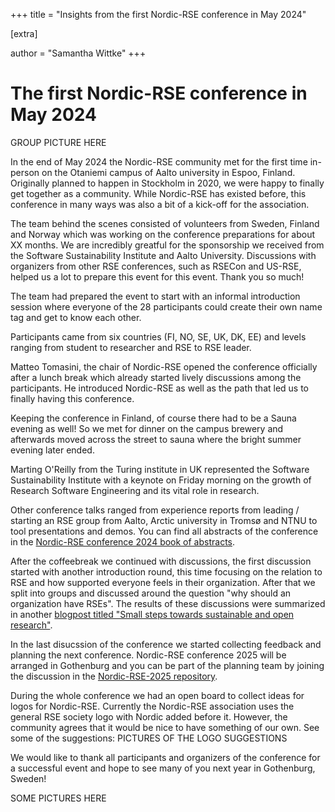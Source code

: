 +++
title = "Insights from the first Nordic-RSE conference in May 2024"

[extra]

author = "Samantha Wittke"
+++

# The first Nordic-RSE conference in May 2024


GROUP PICTURE HERE

In the end of May 2024 the Nordic-RSE community met for the first time in-person on the Otaniemi campus of Aalto university in Espoo, Finland. Originally planned to happen in Stockholm in 2020, we were happy to finally get together as a community. While Nordic-RSE has existed before, this conference in many ways was also a bit of a kick-off for the association.

The team behind the scenes consisted of volunteers from Sweden, Finland and Norway which was working on the conference preparations for about XX months. We are incredibly greatful for the sponsorship we received from the Software Sustainability Institute and Aalto University. Discussions with organizers from other RSE conferences, such as RSECon and US-RSE, helped us a lot to prepare this event for this event. Thank you so much!

The team had prepared the event to start with an informal introduction session where everyone of the 28 participants could create their own name tag and get to know each other. 

Participants came from six countries (FI, NO, SE, UK, DK, EE) and levels ranging from student to researcher and RSE to RSE leader.

Matteo Tomasini, the chair of Nordic-RSE opened the conference officially after a lunch break which already started lively discussions among the participants. He introduced Nordic-RSE as well as the path that led us to finally having this conference. 

Keeping the conference in Finland, of course there had to be a Sauna evening as well! So we met for dinner on the campus brewery and afterwards moved across the street to sauna where the bright summer evening later ended.

Marting O'Reilly from the Turing institute in UK represented the Software Sustainability Institute with a keynote on Friday morning on the growth of Research Software Engineering and its vital role in research. 

Other conference talks ranged from experience reports from leading / starting an RSE group from Aalto, Arctic university in Tromsø and NTNU to tool presentations and demos. You can find all abstracts of the conference in the [Nordic-RSE conference 2024 book of abstracts](https://nordic-rse.org/events/2024-in-person-conference/nordic-2024-book-of-abstracts.pdf).

After the coffeebreak we continued with discussions, the first discussion started with another introduction round, this time focusing on the relation to RSE and how supported everyone feels in their organization. After that we split into groups and discussed around the question "why should an organization have RSEs". The results of these discussions were summarized in another [blogpost titled "Small steps towards sustainable and open research"](https://nordic-rse.org/blog/why-rse/).

In the last disucssion of the conference we started collecting feedback and planning the next conference. Nordic-RSE conference 2025 will be arranged in Gothenburg and you can be part of the planning team by joining the discussion in the [Nordic-RSE-2025 repository](https://github.com/nordic-rse/nordic-rse-2025). 

During the whole conference we had an open board to collect ideas for logos for Nordic-RSE. Currently the Nordic-RSE association uses the general RSE society logo with Nordic added before it. However, the community agrees that it would be nice to have something of our own. See some of the suggestions:
PICTURES OF THE LOGO SUGGESTIONS 

We would like to thank all participants and organizers of the conference for a successful event and hope to see many of you next year in Gothenburg, Sweden!


SOME PICTURES HERE






